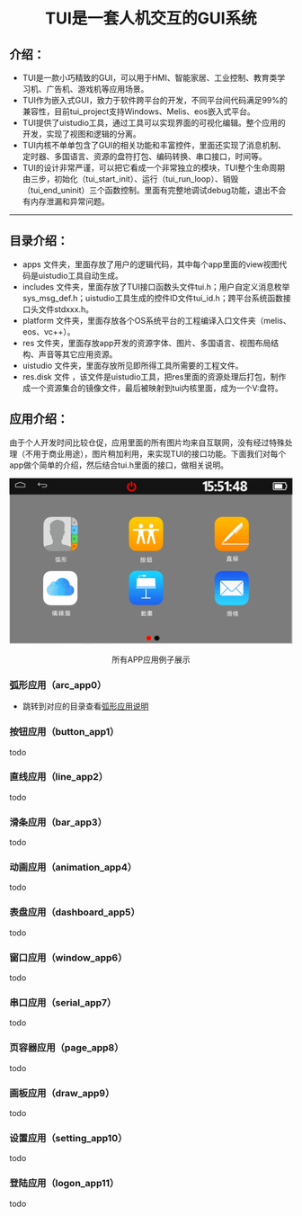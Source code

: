 <h1 align="center"> TUI是一套人机交互的GUI系统 </h1>

## 介绍：
* TUI是一款小巧精致的GUI，可以用于HMI、智能家居、工业控制、教育类学习机、广告机、游戏机等应用场景。
* TUI作为嵌入式GUI，致力于软件跨平台的开发，不同平台间代码满足99%的兼容性，目前tui_project支持Windows、Melis、eos嵌入式平台。
* TUI提供了uistudio工具，通过工具可以实现界面的可视化编辑。整个应用的开发，实现了视图和逻辑的分离。
* TUI内核不单单包含了GUI的相关功能和丰富控件，里面还实现了消息机制、定时器、多国语言、资源的盘符打包、编码转换、串口接口，时间等。
* TUI的设计非常严谨，可以把它看成一个非常独立的模块，TUI整个生命周期由三步，初始化（tui_start_init）、运行（tui_run_loop）、销毁（tui_end_uninit）三个函数控制。里面有完整地调试debug功能，退出不会有内存泄漏和异常问题。

---

## 目录介绍：
* apps			文件夹，里面存放了用户的逻辑代码，其中每个app里面的view视图代码是uistudio工具自动生成。
* includes	文件夹，里面存放了TUI接口函数头文件tui.h；用户自定义消息枚举sys_msg_def.h；uistudio工具生成的控件ID文件tui_id.h；跨平台系统函数接口头文件stdxxx.h。
* platform	文件夹，里面存放各个OS系统平台的工程编译入口文件夹（melis、eos、vc++）。
* res				文件夹，里面存放app开发的资源字体、图片、多国语言、视图布局结构、声音等其它应用资源。
* uistudio	文件夹，里面存放所见即所得工具所需要的工程文件。
* res.disk	文件	，该文件是uistudio工具，把res里面的资源处理后打包，制作成一个资源集合的镜像文件，最后被映射到tui内核里面，成为一个V:盘符。

## 应用介绍：
由于个人开发时间比较仓促，应用里面的所有图片均来自互联网，没有经过特殊处理（不用于商业用途），图片稍加利用，来实现TUI的接口功能。下面我们对每个app做个简单的介绍，然后结合tui.h里面的接口，做相关说明。
<p align="center">
<img src="https://github.com/TUISYS/image/blob/main/home.gif">
</p>
<p align="center">
所有APP应用例子展示
</p>

### 弧形应用（arc_app0）
* 跳转到对应的目录查看[弧形应用说明](https://github.com/TUISYS/tui_project/blob/main/apps/arc_app0/README.md)
### 按钮应用（button_app1）
todo
### 直线应用（line_app2）
todo
### 滑条应用（bar_app3）
todo
### 动画应用（animation_app4）
todo
### 表盘应用（dashboard_app5）
todo
### 窗口应用（window_app6）
todo
### 串口应用（serial_app7）
todo
### 页容器应用（page_app8）
todo
### 画板应用（draw_app9）
todo
### 设置应用（setting_app10）
todo
### 登陆应用（logon_app11）
todo
